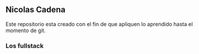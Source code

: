 ## Nicolas Cadena

Este repositorio esta creado con el fin de que apliquen lo aprendido hasta el momento de git.

### Los fullstack


